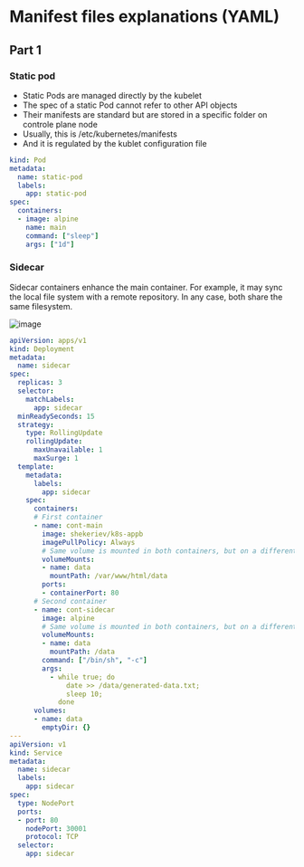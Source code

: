 # Manifest files explanations (YAML)

## Part 1

### Static pod

- Static Pods are managed directly by the kubelet
- The spec of a static Pod cannot refer to other API objects
- Their manifests are standard but are stored in a specific folder on controle plane node
- Usually, this is /etc/kubernetes/manifests
- And it is regulated by the kublet configuration file


```yaml
kind: Pod
metadata:
  name: static-pod
  labels:
    app: static-pod
spec:
  containers:
  - image: alpine
    name: main
    command: ["sleep"]
    args: ["1d"]
```

### Sidecar

Sidecar containers enhance the main container. For example, it may sync the local file system with a remote repository. In any case, both share the same filesystem.

![image](https://user-images.githubusercontent.com/34960418/145599526-702a9b5d-d35e-4383-bc4b-56c56ddad6ba.png)


```yaml
apiVersion: apps/v1
kind: Deployment
metadata:
  name: sidecar
spec:
  replicas: 3
  selector:
    matchLabels: 
      app: sidecar
  minReadySeconds: 15
  strategy:
    type: RollingUpdate
    rollingUpdate:
      maxUnavailable: 1
      maxSurge: 1
  template:
    metadata:
      labels:
        app: sidecar
    spec:
      containers:
      # First container
      - name: cont-main
        image: shekeriev/k8s-appb
        imagePullPolicy: Always
        # Same volume is mounted in both containers, but on a different path
        volumeMounts:
        - name: data
          mountPath: /var/www/html/data
        ports:
        - containerPort: 80 
      # Second container
      - name: cont-sidecar
        image: alpine
        # Same volume is mounted in both containers, but on a different path
        volumeMounts:
        - name: data
          mountPath: /data
        command: ["/bin/sh", "-c"]
        args:
          - while true; do
              date >> /data/generated-data.txt;
              sleep 10;
            done
      volumes:
      - name: data
        emptyDir: {}
---
apiVersion: v1
kind: Service
metadata:
  name: sidecar
  labels:
    app: sidecar
spec:
  type: NodePort
  ports:
  - port: 80
    nodePort: 30001
    protocol: TCP
  selector:
    app: sidecar
```
